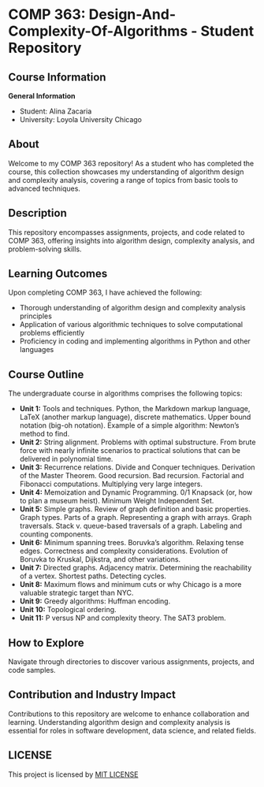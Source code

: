 # COMP 363: Design-And-Complexity-Of-Algorithms - Student Repository

## Course Information

**General Information**
- Student: Alina Zacaria
- University: Loyola University Chicago

## About

Welcome to my COMP 363 repository! As a student who has completed the course, this collection showcases my understanding of algorithm design and complexity analysis, covering a range of topics from basic tools to advanced techniques.

## Description

This repository encompasses assignments, projects, and code related to COMP 363, offering insights into algorithm design, complexity analysis, and problem-solving skills.

## Learning Outcomes

Upon completing COMP 363, I have achieved the following:

- Thorough understanding of algorithm design and complexity analysis principles
- Application of various algorithmic techniques to solve computational problems efficiently
- Proficiency in coding and implementing algorithms in Python and other languages

## Course Outline

The undergraduate course in algorithms comprises the following topics:

- **Unit 1:** Tools and techniques. Python, the Markdown markup language, LaTeX (another markup language), discrete mathematics. Upper bound notation (big-oh notation). Example of a simple algorithm: Newton’s method to find.
- **Unit 2:** String alignment. Problems with optimal substructure. From brute force with nearly infinite scenarios to practical solutions that can be delivered in polynomial time.
- **Unit 3:** Recurrence relations. Divide and Conquer techniques. Derivation of the Master Theorem. Good recursion. Bad recursion. Factorial and Fibonacci computations. Multiplying very large integers.
- **Unit 4:** Memoization and Dynamic Programming. 0/1 Knapsack (or, how to plan a museum heist). Minimum Weight Independent Set.
- **Unit 5:** Simple graphs. Review of graph definition and basic properties. Graph types. Parts of a graph. Representing a graph with arrays. Graph traversals. Stack v. queue-based traversals of a graph. Labeling and counting components.
- **Unit 6:** Minimum spanning trees. Boruvka’s algorithm. Relaxing tense edges. Correctness and complexity considerations. Evolution of Boruvka to Kruskal, Dijkstra, and other variations.
- **Unit 7:** Directed graphs. Adjacency matrix. Determining the reachability of a vertex. Shortest paths. Detecting cycles.
- **Unit 8:** Maximum flows and minimum cuts or why Chicago is a more valuable strategic target than NYC.
- **Unit 9:** Greedy algorithms: Huffman encoding.
- **Unit 10:** Topological ordering.
- **Unit 11:** P versus NP and complexity theory. The SAT3 problem.

## How to Explore

Navigate through directories to discover various assignments, projects, and code samples. 

## Contribution and Industry Impact

Contributions to this repository are welcome to enhance collaboration and learning. Understanding algorithm design and complexity analysis is essential for roles in software development, data science, and related fields.

## LICENSE
This project is licensed by [MIT LICENSE](LICENSE)
